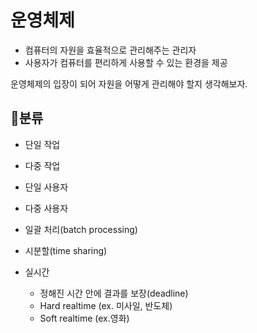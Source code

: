 # 운영체제

- 컴퓨터의 자원을 효율적으로 관리해주는 관리자
- 사용자가 컴퓨터를 편리하게 사용할 수 있는 환경을 제공

운영체제의 입장이 되어 자원을 어떻게 관리해야 할지 생각해보자.

## 📌분류


- 단일 작업
- 다중 작업


- 단일 사용자
- 다중 사용자


- 일괄 처리(batch processing)
- 시분할(time sharing)
- 실시간
    - 정해진 시간 안에 결과를 보장(deadline)
    - Hard realtime (ex. 미사일, 반도체)
    - Soft realtime (ex.영화)